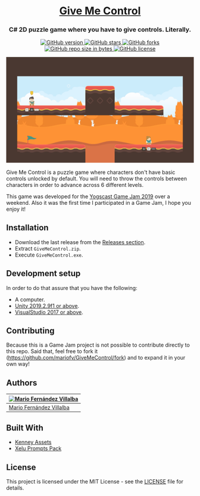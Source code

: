 <h1 align="center" style="border-bottom: none;"><a href="https://stranded-cosmonaut.itch.io/give-me-control">Give Me Control</a></h1>
<h3 align="center">C# 2D puzzle game where you have to give controls. Literally.</h3>
<p align="center">
  <a href="https://github.com/mariofv/GiveMeControl/releases/">
    <img alt="GitHub version" src="https://img.shields.io/github/v/release/mariofv/GiveMeControl?include_prereleases">
  </a>
  <a href="https://github.com/mariofv/GiveMeControl/stargazers/">
    <img alt="GitHub stars" src="https://img.shields.io/github/stars/mariofv/GiveMeControl.svg">
  </a>
  <a href="https://github.com/mariofv/GiveMeControl/network/">
    <img alt="GitHub forks" src="https://img.shields.io/github/forks/mariofv/GiveMeControl.svg">
  </a>
  <a href="https://github.com/mariofv/GiveMeControl/">
    <img alt="GitHub repo size in bytes" src="https://img.shields.io/github/repo-size/mariofv/GiveMeControl.svg">
  </a>
  <a href="https://github.com/mariofv/GiveMeControl/blob/master/LICENSE">
    <img alt="GitHub license" src="https://img.shields.io/github/license/mariofv/GiveMeControl.svg">
  </a>
</p>

![](https://github.com/mariofv/GiveMeControl/blob/master/Media/givemecontol-gameplay.gif)

Give Me Control is a puzzle game where characters don't have basic controls unlocked by default. You will need to throw the controls between characters in order to advance across 6 different levels.

This game was developed for the [Yogscast Game Jam 2019](https://itch.io/jam/yogscast-game-jam) over a weekend. Also it was the first time I participated in a Game Jam, I hope you enjoy it!

## Installation

- Download the last release from the [Releases section](https://github.com/mariofv/GiveMeControl/releases).
- Extract `GiveMeControl.zip`.
- Execute `GiveMeControl.exe`.

## Development setup

In order to do that assure that you have the following:
- A computer.
- [Unity 2019.2.9f1 or above](https://unity.com/).
- [VisualStudio 2017 or above](https://visualstudio.microsoft.com/es/).

## Contributing

Because this is a Game Jam project is not possible to contribute directly to this repo. Said that, feel free to fork it (<https://github.com/mariofv/GiveMeControl/fork>) and to expand it in your own way!

## Authors
| [![Mario Fernández Villalba](https://github.com/mariofv.png?size=100)](https://github.com/mariofv) |
| ---- |
| [Mario Fernández Villalba](https://github.com/mariofv/)  |

## Built With
- [Kenney Assets](https://www.kenney.nl/assets)
- [Xelu Prompts Pack](https://opengameart.org/content/free-keyboard-and-controllers-prompts-pack)

## License

This project is licensed under the MIT License - see the [LICENSE](https://github.com/mariofv/GiveMeControl/blob/master/LICENSE) file for details.
